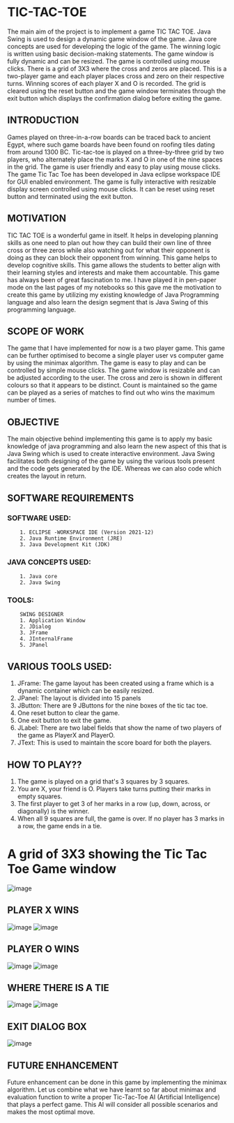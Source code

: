 # TIC-TAC-TOE
The main aim of the project is to implement a game TIC TAC TOE.
Java Swing is used to design a dynamic game window of the game. Java core concepts are used for developing the logic of the game. The winning logic is written using basic decision-making statements. The game window is fully dynamic and can be resized. The game is controlled using mouse clicks.
There is a grid of 3X3 where the cross and zeros are placed. This is a two-player game and   each player places cross and zero on their respective turns. Winning scores of each player X and O is recorded. The grid is cleared using the reset button and the game window terminates through the exit button which displays the confirmation dialog before exiting the game.

## INTRODUCTION

Games played on three-in-a-row boards can be traced back to ancient Egypt, where such game boards have been found on roofing tiles dating from around 1300 BC.
Tic-tac-toe is played on a three-by-three grid by two players, who alternately place the marks X and O in one of the nine spaces in the grid.
The game is user friendly and easy to play using mouse clicks. The game Tic Tac Toe has been developed in Java eclipse workspace IDE for GUI enabled environment.
The game is fully interactive with resizable display screen controlled using mouse clicks. It can be reset using reset button and terminated using the exit button.

## MOTIVATION

TIC TAC TOE is a wonderful game in itself. It helps in developing planning skills as one need to plan out how they can build their own line of three cross or three zeros while also watching out for what their opponent is doing as they can block their opponent from winning.
This game helps to develop cognitive skills. This game allows the students to better align with their learning styles and interests and make them accountable.
This game has always been of great fascination to me. I have played it in pen-paper mode on the last pages of my notebooks so this gave me the motivation to create this game by utilizing my existing knowledge of Java Programming language and also learn the design segment that is Java Swing of this programming language. 

## SCOPE OF WORK

The game that I have implemented for now is a two player game. This game can be further optimised to become a single player user vs computer game by using the minimax algorithm.
The game is easy to play and can be controlled by simple mouse clicks. The game window is resizable and can be adjusted according to the user.
The cross and zero is shown in different colours so that it appears to be distinct. Count is maintained so the game can be played as a series of matches to find out who wins the maximum number of times.

## OBJECTIVE

The main objective behind implementing this game is to apply my basic knowledge of java programming and also learn the new aspect of this that is Java Swing which is used to create interactive environment. 
Java Swing facilitates both designing of the game by using the various tools present and the code gets generated by the IDE. Whereas we can also code which creates the layout in return.

## SOFTWARE REQUIREMENTS

### SOFTWARE USED:
        1. ECLIPSE -WORKSPACE IDE (Version 2021-12)
        2. Java Runtime Environment (JRE)
        3. Java Development Kit (JDK)

### JAVA CONCEPTS USED:
        1. Java core
        2. Java Swing
### TOOLS:
        SWING DESIGNER
        1. Application Window
        2. JDialog	
        3. JFrame
        4. JInternalFrame
        5. JPanel

## VARIOUS TOOLS USED:

1. JFrame: The game layout has been created using a frame which is a dynamic container which can be easily resized.
2. JPanel: The layout is divided into 15 panels
3. JButton: There are 9 JButtons for the nine boxes of the tic tac toe.
1.	One reset button to clear the game.
2.	One exit button to exit the game.
4. JLabel: There are two label fields that show the name of two players of the game as PlayerX and PlayerO.
5. JText: This is used to maintain the score board for both the players.

## HOW TO PLAY?? 

1. The game is played on a grid that's 3 squares by 3 squares.
2. You are X, your friend is O. Players take turns putting their marks in empty squares.
3. The first player to get 3 of her marks in a row (up, down, across, or diagonally) is the winner.
4. When all 9 squares are full, the game is over. If no player has 3 marks in a row, the game ends in a tie.

# A grid of 3X3 showing the Tic Tac Toe Game window

![image](https://user-images.githubusercontent.com/93068382/185762741-5dfaa23e-aec7-4bfa-aed9-829b6bd70af3.png)

## PLAYER X WINS

![image](https://user-images.githubusercontent.com/93068382/185762753-bb8011e0-b3fc-4d3f-8ee3-a7024e1baed8.png)
![image](https://user-images.githubusercontent.com/93068382/185762762-f54af545-d7dd-4d42-bff6-efb1994124bb.png)

## PLAYER O WINS

![image](https://user-images.githubusercontent.com/93068382/185762771-107b473f-0582-4728-a402-bc7a3c2584ee.png)
![image](https://user-images.githubusercontent.com/93068382/185762784-5562aba1-7163-472d-9d04-9baab5d4d01d.png)

## WHERE THERE IS A TIE

![image](https://user-images.githubusercontent.com/93068382/185762796-343e10a7-79e7-41e1-a4b3-b0171c3f4367.png)
![image](https://user-images.githubusercontent.com/93068382/185762808-b03afd53-488d-4966-83e2-bb6cb31501a2.png)

## EXIT DIALOG BOX

![image](https://user-images.githubusercontent.com/93068382/185762822-74ea180a-4a76-4791-ab2d-ee70cd4badd9.png)

## FUTURE ENHANCEMENT

Future enhancement can be done in this game by implementing the minimax algorithm.
Let us combine what we have learnt so far about minimax and evaluation function to write a proper Tic-Tac-Toe AI (Artificial Intelligence) that plays a perfect game. This AI will consider all possible scenarios and makes the most optimal move.





